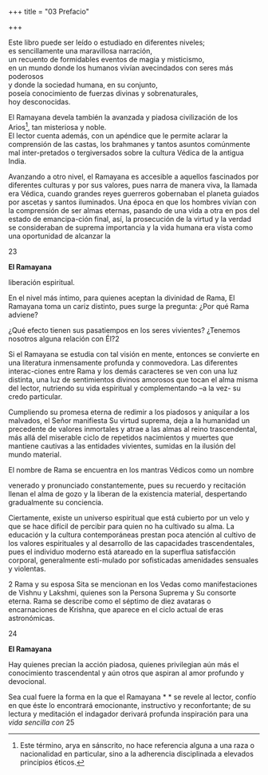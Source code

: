 +++
title = "03 Prefacio"

+++

Este libro puede ser leído o estudiado en diferentes niveles;  
es sencillamente una maravillosa narración,  
un recuento de formidables eventos de magia y misticismo,  
en un mundo donde los humanos vivían avecindados con seres más poderosos  
y donde la sociedad humana, en su conjunto,  
poseía conocimiento de fuerzas divinas y sobrenaturales,  
hoy desconocidas.  

El Ramayana devela también la avanzada y piadosa civilización de los Arios[^1], tan misteriosa y noble.  
El lector cuenta además, con un apéndice que le permite aclarar la comprensión de las castas, los brahmanes y tantos asuntos comúnmente mal inter-pretados o tergiversados sobre la cultura Védica de la antigua India. 

[^1]: Este término, arya en sánscrito, no hace referencia alguna a una raza o nacionalidad en particular, sino a la adherencia disciplinada a elevados principios éticos. 

Avanzando a otro nivel, el Ramayana es accesible a aquellos fascinados por diferentes culturas y por sus valores, pues narra de manera viva, la llamada era Védica, cuando grandes reyes guerreros gobernaban el planeta guiados por ascetas y santos iluminados. Una época en que los hombres vivían con la comprensión de ser almas eternas, pasando de una vida a otra en pos del estado de emancipa-ción final, así, la prosecución de la virtud y la verdad se consideraban de suprema importancia y la vida humana era vista como una oportunidad de alcanzar la 




23

**El Ramayana**

liberación espiritual. 

En el nivel más íntimo, para quienes aceptan la divinidad de Rama, El Ramayana toma un cariz distinto, pues surge la pregunta: ¿Por qué Rama adviene? 

¿Qué efecto tienen sus pasatiempos en los seres vivientes? ¿Tenemos nosotros alguna relación con Él?2

Si el Ramayana se estudia con tal visión en mente, entonces se convierte en una literatura inmensamente profunda y conmovedora. Las diferentes interac-ciones entre Rama y los demás caracteres se ven con una luz distinta, una luz de sentimientos divinos amorosos que tocan el alma misma del lector, nutriendo su vida espiritual y complementando –a la vez- su credo particular. 

Cumpliendo su promesa eterna de redimir a los piadosos y aniquilar a los malvados, el Señor manifiesta Su virtud suprema, deja a la humanidad un precedente de valores inmortales y atrae a las almas al reino trascendental, más allá del miserable ciclo de repetidos nacimientos y muertes que mantiene cautivas a las entidades vivientes, sumidas en la ilusión del mundo material. 

El nombre de Rama se encuentra en los mantras Védicos como un nombre 

venerado y pronunciado constantemente, pues su recuerdo y recitación llenan el alma de gozo y la liberan de la existencia material, despertando gradualmente su conciencia. 

Ciertamente, existe un universo espiritual que está cubierto por un velo y que se hace difícil de percibir para quien no ha cultivado su alma. La educación y la cultura contemporáneas prestan poca atención al cultivo de los valores espirituales y al desarrollo de las capacidades trascendentales, pues el individuo moderno está atareado en la superflua satisfacción corporal, generalmente esti-mulado por sofisticadas amenidades sensuales y violentas. 

2 Rama y su esposa Sita se mencionan en los Vedas como manifestaciones de Vishnu y Lakshmi, quienes son la Persona Suprema y Su consorte eterna. Rama se describe como el séptimo de diez avataras o encarnaciones de Krishna, que aparece en el ciclo actual de eras astronómicas. 

24

**El Ramayana**

Hay quienes precian la acción piadosa, quienes privilegian aún más el conocimiento trascendental y aún otros que aspiran al amor profundo y devocional. 

Sea cual fuere la forma en la que el Ramayana * * se revele al lector, confío en que éste lo encontrará emocionante, instructivo y reconfortante; de su lectura y meditación el indagador derivará profunda inspiración para una *vida sencilla con* 25


